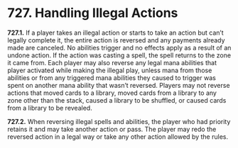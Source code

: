 # **727.** Handling Illegal Actions

**727.1.** If a player takes an illegal action or starts to take an action but can’t legally complete it, the entire action is reversed and any payments already made are canceled. No abilities trigger and no effects apply as a result of an undone action. If the action was casting a spell, the spell returns to the zone it came from. Each player may also reverse any legal mana abilities that player activated while making the illegal play, unless mana from those abilities or from any triggered mana abilities they caused to trigger was spent on another mana ability that wasn’t reversed. Players may not reverse actions that moved cards to a library, moved cards from a library to any zone other than the stack, caused a library to be shuffled, or caused cards from a library to be revealed.

**727.2.** When reversing illegal spells and abilities, the player who had priority retains it and may take another action or pass. The player may redo the reversed action in a legal way or take any other action allowed by the rules.
